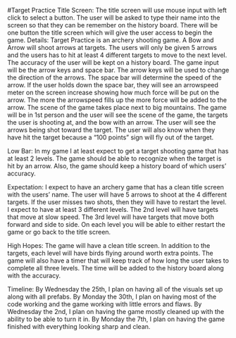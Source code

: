 #Target Practice
Title Screen:
The title screen will use mouse input with left click to select a button. The user will be asked to type their name into the screen so that they can be remember on the history board. There will be one button the title screen which will give the user access to begin the game.
Details:
Target Practice is an archery shooting game. A Bow and Arrow will shoot arrows at targets. The users will only be given 5 arrows and the users has to hit at least 4 different targets to move to the next level. The accuracy of the user will be kept on a history board. 
The game input will be the arrow keys and space bar. The arrow keys will be used to change the direction of the arrows. The space bar will determine the speed of the arrow. If the user holds down the space bar, they will see an arrowspeed meter on the screen increase showing how much force will be put on the arrow. The more the arrowspeed fills up the more force will be added to the arrow.
The scene of the game takes place next to big mountains. The game will be in 1st person and the user will see the scene of the game, the targets the user is shooting at, and the bow with an arrow. The user will see the arrows being shot toward the target. The user will also know when they have hit the target because a “100 points” sign will fly out of the target. 


Low Bar:
In my game I at least expect to get a target shooting game that has at least 2 levels. The game should be able to recognize when the target is hit by an arrow. Also, the game should keep a history board of which users’ accuracy. 

Expectation:
I expect to have an archery game that has a clean title screen with the users’ name. The user will have 5 arrows to shoot at the 4 different targets. If the user misses two shots, then they will have to restart the level. I expect to have at least 3 different levels. The 2nd level will have targets that move at slow speed. The 3rd level will have targets that move both forward and side to side. On each level you will be able to either restart the game or go back to the title screen. 

High Hopes: 
The game will have a clean title screen. In addition to the targets, each level will have birds flying around worth extra points. The game will also have a timer that will keep track of how long the user takes to complete all three levels. The time will be added to the history board along with the accuracy.


Timeline: 
By Wednesday the 25th, I plan on having all of the visuals set up along with all prefabs. 
By Monday the 30th, I plan on having most of the code working and the game working with little errors and flaws.
By Wednesday the 2nd, I plan on having the game mostly cleaned up with the ability to be able to turn it in.
By Monday the 7th, I plan on having the game finished with everything looking sharp and clean. 

